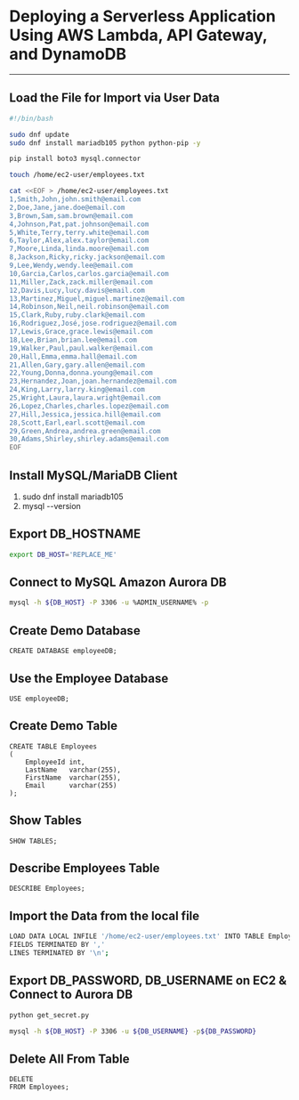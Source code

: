 # Deploying a Serverless Application Using AWS Lambda, API Gateway, and DynamoDB

---

## Load the File for Import via User Data

```bash
#!/bin/bash

sudo dnf update
sudo dnf install mariadb105 python python-pip -y

pip install boto3 mysql.connector 

touch /home/ec2-user/employees.txt

cat <<EOF > /home/ec2-user/employees.txt
1,Smith,John,john.smith@email.com
2,Doe,Jane,jane.doe@email.com
3,Brown,Sam,sam.brown@email.com
4,Johnson,Pat,pat.johnson@email.com
5,White,Terry,terry.white@email.com
6,Taylor,Alex,alex.taylor@email.com
7,Moore,Linda,linda.moore@email.com
8,Jackson,Ricky,ricky.jackson@email.com
9,Lee,Wendy,wendy.lee@email.com
10,Garcia,Carlos,carlos.garcia@email.com
11,Miller,Zack,zack.miller@email.com
12,Davis,Lucy,lucy.davis@email.com
13,Martinez,Miguel,miguel.martinez@email.com
14,Robinson,Neil,neil.robinson@email.com
15,Clark,Ruby,ruby.clark@email.com
16,Rodriguez,José,jose.rodriguez@email.com
17,Lewis,Grace,grace.lewis@email.com
18,Lee,Brian,brian.lee@email.com
19,Walker,Paul,paul.walker@email.com
20,Hall,Emma,emma.hall@email.com
21,Allen,Gary,gary.allen@email.com
22,Young,Donna,donna.young@email.com
23,Hernandez,Joan,joan.hernandez@email.com
24,King,Larry,larry.king@email.com
25,Wright,Laura,laura.wright@email.com
26,Lopez,Charles,charles.lopez@email.com
27,Hill,Jessica,jessica.hill@email.com
28,Scott,Earl,earl.scott@email.com
29,Green,Andrea,andrea.green@email.com
30,Adams,Shirley,shirley.adams@email.com
EOF
```

## Install MySQL/MariaDB Client

1. sudo dnf install mariadb105
2. mysql --version

## Export DB_HOSTNAME

```bash
export DB_HOST='REPLACE_ME'
```

## Connect to MySQL Amazon Aurora DB

```bash
mysql -h ${DB_HOST} -P 3306 -u %ADMIN_USERNAME% -p
```

## Create Demo Database

```mysql
CREATE DATABASE employeeDB; 
```

## Use the Employee Database

```mysql
USE employeeDB;
```

## Create Demo Table

```mysql
CREATE TABLE Employees
(
    EmployeeId int,
    LastName   varchar(255),
    FirstName  varchar(255),
    Email      varchar(255)
);
```

## Show Tables

```mysql
SHOW TABLES;
```

## Describe Employees Table

```mysql
DESCRIBE Employees;
```

## Import the Data from the local file

```bash
LOAD DATA LOCAL INFILE '/home/ec2-user/employees.txt' INTO TABLE Employees
FIELDS TERMINATED BY ','
LINES TERMINATED BY '\n';
```

## Export DB_PASSWORD, DB_USERNAME on EC2 & Connect to Aurora DB

```bash
python get_secret.py

mysql -h ${DB_HOST} -P 3306 -u ${DB_USERNAME} -p${DB_PASSWORD}
```

## Delete All From Table

```mysql
DELETE
FROM Employees;
```
